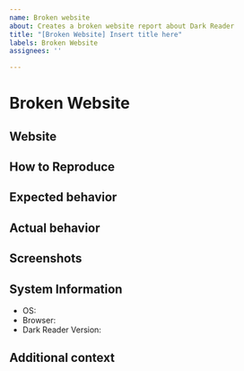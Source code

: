 ```yaml
---
name: Broken website
about: Creates a broken website report about Dark Reader
title: "[Broken Website] Insert title here"
labels: Broken Website
assignees: ''

---
```


<!-- 
  ⚠⚠ Do not delete this issue template! ⚠⚠ 
  Issues that do not use the issue template/don't fill out the essential information are likely to be ignored and closed. 
-->

<!--
Thank you for taking the time to report a broken website.
Please make sure there is no existing issue with this broken website.
-->

# Broken Website

## Website
<!-- The link of the website where you can observe the issue. -->

## How to Reproduce
<!-- We need to know how you encountered the bug to properly troubleshoot the issue. -->
<!--
  Steps to reproduce the behavior:
  An example of this is:
  - Go to x site
  - Hover over x button
  - See that when hovering it isn't changing colors
-->

## Expected behavior
<!-- A clear and concise description of what you expected to happen. -->

## Actual behavior
<!-- A clear and concise description of what actually happened. -->

## Screenshots
<!-- If applicable, add screenshots to help explain your problem. -->

<!--
Please add a version of the browser you are using. 
If you don't know how to get your browser/Dark Reader version please search it up online.
-->

## System Information

- OS: <!-- [e.g. Windows, MacOS, Linux] -->
- Browser: <!-- [e.g. Chrome, Safari] -->
- Dark Reader Version: <!-- [e.g. 4.9.26] -->

## Additional context
<!-- Add any other context about the problem here. -->
